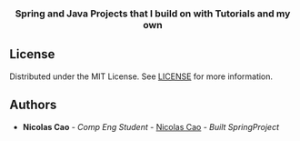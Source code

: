 <p align="center">

  <h3 align="center">Spring and Java Projects that I build on with Tutorials and my own</h3>
</p>

## License

Distributed under the MIT License. See [LICENSE](https://github.com/DeTiveNC/SpringBootandJavaProjects/blob/main/LICENSE) for more information.

## Authors

- **Nicolas Cao** - _Comp Eng Student_ - [Nicolas Cao](https://github.com/detivenc) - _Built SpringProject_

